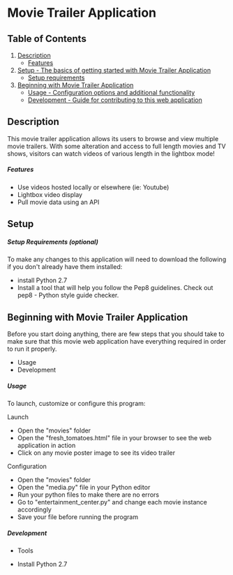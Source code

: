 # Movie Trailer Application

## Table of Contents

1. [Description](#description)
    * [Features](#features)
2. [Setup - The basics of getting started with Movie Trailer Application](#setup)
    * [Setup requirements](#setup-requirements)
3. [Beginning with Movie Trailer Application](#beginning-with-movie_trailer_application)
   * [Usage - Configuration options and additional functionality](#usage)
   * [Development - Guide for contributing to this web application](#development)

## Description
This movie trailer application allows its users to browse and view multiple movie trailers. With some alteration and access to full length movies and TV shows, visitors can watch videos of various length in the lightbox mode!

##### Features
* Use videos hosted locally or elsewhere (ie: Youtube)
* Lightbox video display
* Pull movie data using an API

## Setup

##### Setup Requirements **(optional)**
To make any changes to this application will need to download the following if you don't already have them installed:

- install Python 2.7
- Install a tool that will help you follow the Pep8 guidelines. Check out pep8 - Python style guide checker.

## Beginning with Movie Trailer Application
Before you start doing anything, there are few steps that you should take to make sure that this movie web application have everything required in order to run it properly.

+ Usage
+ Development

##### Usage
To launch, customize or configure this program:

Launch

- Open the "movies" folder
- Open the "fresh_tomatoes.html" file in your browser to see the web application in action
- Click on any movie poster image to see its video trailer

Configuration

- Open the "movies" folder
- Open the "media.py" file in your Python editor
- Run your python files to make there are no errors
- Go to "entertainment_center.py" and change each movie instance accordingly
- Save your file before running the program


##### Development

- Tools

* Install Python 2.7
